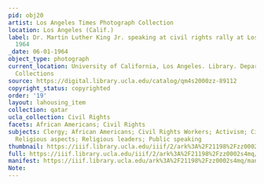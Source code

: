 ```yaml
---
pid: obj20
artist: Los Angeles Times Photograph Collection
location: Los Angeles (Calif.)
label: Dr. Martin Luther King Jr. speaking at civil rights rally at Los Angeles Coliseum,
  1964
_date: 06-01-1964
object_type: photograph
current_location: University of California, Los Angeles. Library. Department of Special
  Collections
source: https://digital.library.ucla.edu/catalog/qm4s2000zz-89112
copyright_status: copyrighted
order: '19'
layout: lahousing_item
collection: qatar
ucla_collection: Civil Rights
facets: African Americans; Civil Rights
subjects: Clergy; African Americans; Civil Rights Workers; Activism; Civil rights;
  Religious aspects; Religious leaders; Public speaking
thumbnail: https://iiif.library.ucla.edu/iiif/2/ark%3A%2F21198%2Fzz0002s4mq/full/250,/0/default.jpg
full: https://iiif.library.ucla.edu/iiif/2/ark%3A%2F21198%2Fzz0002s4mq/full/full/0/default.jpg
manifest: https://iiif.library.ucla.edu/ark%3A%2F21198%2Fzz0002s4mq/manifest
Note: 
---
```

